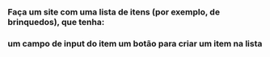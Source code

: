 ### Faça um site com uma lista de itens (por exemplo, de brinquedos), que tenha:
### um campo de input do item um botão para criar um item na lista

